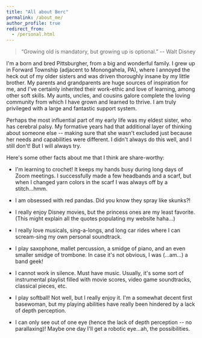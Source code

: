 ```yaml
---
title: "All about Berc"
permalink: /about_me/
author_profile: true
redirect_from: 
  - /personal.html
---
```


> “Growing old is mandatory, but growing up is optional.” -- Walt Disney

I'm a born and bred Pittsburgher, from a big and wonderful family.  I
grew up in Forward Township (adjacent to Monongahela, PA), where I
annoyed the heck out of my older sisters and was driven thoroughly
insane by my little brother.  My parents and grandparents are huge
sources of inspiration for me, and I've certainly inherited their
work-ethic and love of learning, among other soft skills.  My aunts,
uncles, and cousins galore complete the loving community from which I
have grown and learned to thrive.  I am truly privileged with a large
and fantastic support system.

Perhaps the most influential part of my early life was my eldest
sister, who has cerebral palsy.  My formative years had that
additional layer of thinking about someone else -- making sure that
she wasn't excluded just because her needs and capabilities were
different.  I didn't always do this well, and I still don't!  But I
will always try.

Here's some other facts about me that I think are share-worthy:

- I'm learning to crochet!  It keeps my hands busy during long days of
  Zoom meetings.  I successfully made a few headbands and a scarf, but
  when I changed yarn colors in the scarf I was always off by a
  stitch...hmm.

- I am obsessed with red pandas.  Did you know they spray like skunks?!

- I really enjoy Disney movies, but the princess ones are my least
favorite.  (This might explain all the quotes populating my website
haha...)

- I really love musicals, sing-a-longs, and long car rides where I can
 scream-sing my own personal soundtrack.

- I play saxophone, mallet percussion, a smidge of piano, and an even
smaller smidge of trombone.  In case it's not obvious, I was
(...am...) a band geek!

- I cannot work in silence.  Must have music.  Usually, it's some sort
 of instrumental playlist filled with movie scores, video game
 soundtracks, classical pieces, etc.

- I play softball!  Not well, but I really enjoy it.  I'm a somewhat decent
 first basewoman, but my playing abilities have really been hindered
 by a lack of depth perception.

- I can only see out of one eye (hence the lack of depth perception --
 no parallaxing)!  Maybe one day I'll get a robotic eye...ah, the
 possibilities.

